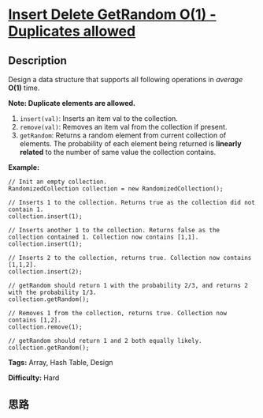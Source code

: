 # [Insert Delete GetRandom O(1) - Duplicates allowed][title]

## Description

Design a data structure that supports all following operations in _average_
**O(1)** time.

**Note: Duplicate elements are allowed.**

  1. `insert(val)`: Inserts an item val to the collection.
  2. `remove(val)`: Removes an item val from the collection if present.
  3. `getRandom`: Returns a random element from current collection of elements. The probability of each element being returned is **linearly related** to the number of same value the collection contains.

**Example:**
            // Init an empty collection.    RandomizedCollection collection = new RandomizedCollection();        // Inserts 1 to the collection. Returns true as the collection did not contain 1.    collection.insert(1);        // Inserts another 1 to the collection. Returns false as the collection contained 1. Collection now contains [1,1].    collection.insert(1);        // Inserts 2 to the collection, returns true. Collection now contains [1,1,2].    collection.insert(2);        // getRandom should return 1 with the probability 2/3, and returns 2 with the probability 1/3.    collection.getRandom();        // Removes 1 from the collection, returns true. Collection now contains [1,2].    collection.remove(1);        // getRandom should return 1 and 2 both equally likely.    collection.getRandom();    


**Tags:** Array, Hash Table, Design

**Difficulty:** Hard

## 思路

[title]: https://leetcode.com/problems/insert-delete-getrandom-o1-duplicates-allowed
